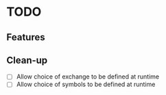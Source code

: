 # TODO

## Features

## Clean-up
- [ ] Allow choice of exchange to be defined at runtime
- [ ] Allow choice of symbols to be defined at runtime
